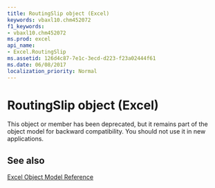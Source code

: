 ```yaml
---
title: RoutingSlip object (Excel)
keywords: vbaxl10.chm452072
f1_keywords:
- vbaxl10.chm452072
ms.prod: excel
api_name:
- Excel.RoutingSlip
ms.assetid: 126d4c87-7e1c-3ecd-d223-f23a02444f61
ms.date: 06/08/2017
localization_priority: Normal
---
```



# RoutingSlip object (Excel)

This object or member has been deprecated, but it remains part of the object model for backward compatibility. You should not use it in new applications.


## See also


[Excel Object Model Reference](overview/Excel/object-model.md)


